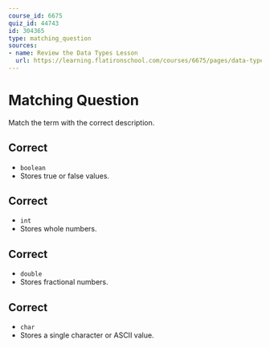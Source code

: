 ```yaml
---
course_id: 6675
quiz_id: 44743
id: 304365
type: matching_question
sources:
- name: Review the Data Types Lesson
  url: https://learning.flatironschool.com/courses/6675/pages/data-types?module_item_id=535465
---
```


# Matching Question

Match the term with the correct description.

## Correct

- `boolean`
- Stores true or false values.

## Correct

- `int`
- Stores whole numbers.

## Correct

- `double`
- Stores fractional numbers.

## Correct

- `char`
- Stores a single character or ASCII value.
